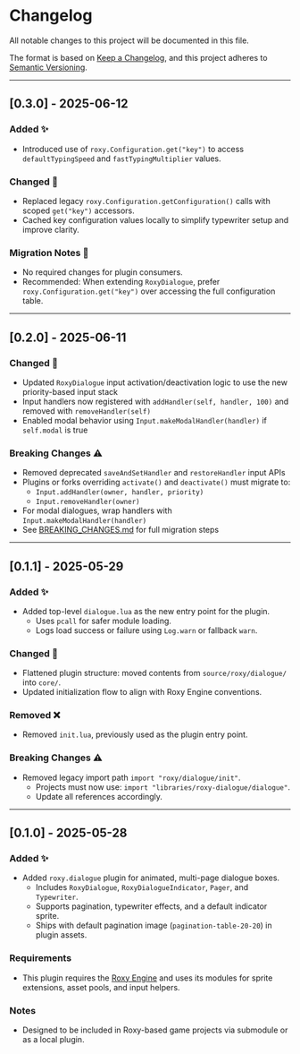 # Changelog

All notable changes to this project will be documented in this file.

The format is based on [Keep a Changelog](https://keepachangelog.com/en/1.0.0/), and this project adheres to [Semantic Versioning](https://semver.org/).

---

## [0.3.0] - 2025-06-12

### Added ✨
- Introduced use of `roxy.Configuration.get("key")` to access `defaultTypingSpeed` and `fastTypingMultiplier` values.

### Changed 🔧
- Replaced legacy `roxy.Configuration.getConfiguration()` calls with scoped `get("key")` accessors.
- Cached key configuration values locally to simplify typewriter setup and improve clarity.

### Migration Notes 🚚
- No required changes for plugin consumers.
- Recommended: When extending `RoxyDialogue`, prefer `roxy.Configuration.get("key")` over accessing the full configuration table.

---

## [0.2.0] - 2025-06-11

### Changed 🔧
- Updated `RoxyDialogue` input activation/deactivation logic to use the new priority-based input stack
- Input handlers now registered with `addHandler(self, handler, 100)` and removed with `removeHandler(self)`
- Enabled modal behavior using `Input.makeModalHandler(handler)` if `self.modal` is true

### Breaking Changes ⚠️
- Removed deprecated `saveAndSetHandler` and `restoreHandler` input APIs
- Plugins or forks overriding `activate()` and `deactivate()` must migrate to:
  - `Input.addHandler(owner, handler, priority)`
  - `Input.removeHandler(owner)`
- For modal dialogues, wrap handlers with `Input.makeModalHandler(handler)`
- See [BREAKING_CHANGES.md](./BREAKING_CHANGES.md) for full migration steps

---

## [0.1.1] - 2025-05-29

### Added ✨
- Added top-level `dialogue.lua` as the new entry point for the plugin.
  - Uses `pcall` for safer module loading.
  - Logs load success or failure using `Log.warn` or fallback `warn`.

### Changed 🔧
- Flattened plugin structure: moved contents from `source/roxy/dialogue/` into `core/`.
- Updated initialization flow to align with Roxy Engine conventions.

### Removed ❌
- Removed `init.lua`, previously used as the plugin entry point.

### Breaking Changes ⚠️
- Removed legacy import path `import "roxy/dialogue/init"`.
  - Projects must now use: `import "libraries/roxy-dialogue/dialogue"`.
  - Update all references accordingly.

---

## [0.1.0] - 2025-05-28

### Added ✨
- Added `roxy.dialogue` plugin for animated, multi-page dialogue boxes.
  - Includes `RoxyDialogue`, `RoxyDialogueIndicator`, `Pager`, and `Typewriter`.
  - Supports pagination, typewriter effects, and a default indicator sprite.
  - Ships with default pagination image (`pagination-table-20-20`) in plugin assets.

### Requirements
- This plugin requires the [Roxy Engine](https://github.com/invisiblesloth/roxy-engine) and uses its modules for sprite extensions, asset pools, and input helpers.

### Notes
- Designed to be included in Roxy-based game projects via submodule or as a local plugin.
